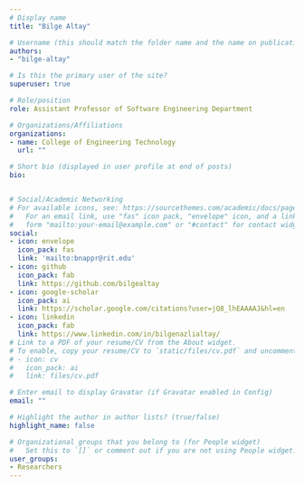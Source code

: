 ```yaml
---
# Display name
title: "Bilge Altay"

# Username (this should match the folder name and the name on publications)
authors:
- "bilge-altay"

# Is this the primary user of the site?
superuser: true

# Role/position
role: Assistant Professor of Software Engineering Department

# Organizations/Affiliations
organizations:
- name: College of Engineering Technology
  url: ""

# Short bio (displayed in user profile at end of posts)
bio:


# Social/Academic Networking
# For available icons, see: https://sourcethemes.com/academic/docs/page-builder/#icons
#   For an email link, use "fas" icon pack, "envelope" icon, and a link in the
#   form "mailto:your-email@example.com" or "#contact" for contact widget.
social:
- icon: envelope
  icon_pack: fas
  link: 'mailto:bnappr@rit.edu'
- icon: github
  icon_pack: fab
  link: https://github.com/bilgealtay
- icon: google-scholar
  icon_pack: ai
  link: https://scholar.google.com/citations?user=jQ8_lhEAAAAJ&hl=en
- icon: linkedin
  icon_pack: fab
  link: https://www.linkedin.com/in/bilgenazlialtay/
# Link to a PDF of your resume/CV from the About widget.
# To enable, copy your resume/CV to `static/files/cv.pdf` and uncomment the lines below.
# - icon: cv
#   icon_pack: ai
#   link: files/cv.pdf

# Enter email to display Gravatar (if Gravatar enabled in Config)
email: ""

# Highlight the author in author lists? (true/false)
highlight_name: false

# Organizational groups that you belong to (for People widget)
#   Set this to `[]` or comment out if you are not using People widget.
user_groups:
- Researchers
---
```

